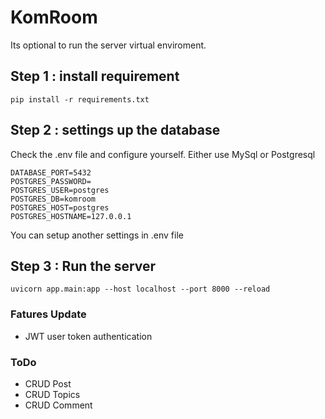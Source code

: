 # KomRoom

Its optional to run the server virtual enviroment.

## Step 1 : install requirement

```terminal
pip install -r requirements.txt
```

## Step 2 : settings up the database

Check the .env file and configure yourself. Either use MySql or Postgresql

```.env
DATABASE_PORT=5432
POSTGRES_PASSWORD=
POSTGRES_USER=postgres
POSTGRES_DB=komroom
POSTGRES_HOST=postgres
POSTGRES_HOSTNAME=127.0.0.1
```

You can setup another settings in .env file

## Step 3 : Run the server

```terminal
uvicorn app.main:app --host localhost --port 8000 --reload
```

### Fatures Update

- JWT user token authentication

### ToDo

- CRUD Post
- CRUD Topics
- CRUD Comment
